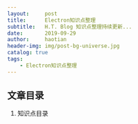 ```yaml
---
layout:     post
title:      Electron知识点整理
subtitle:   H.T. Blog 知识点整理持续更新...
date:       2019-09-29
author:     haotian
header-img: img/post-bg-universe.jpg
catalog: true
tags:
    - Electron知识点整理
---
```


## 文章目录
1. 知识点目录
